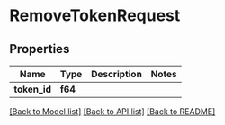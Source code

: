 # RemoveTokenRequest

## Properties

Name | Type | Description | Notes
------------ | ------------- | ------------- | -------------
**token_id** | **f64** |  | 

[[Back to Model list]](../README.md#documentation-for-models) [[Back to API list]](../README.md#documentation-for-api-endpoints) [[Back to README]](../README.md)



